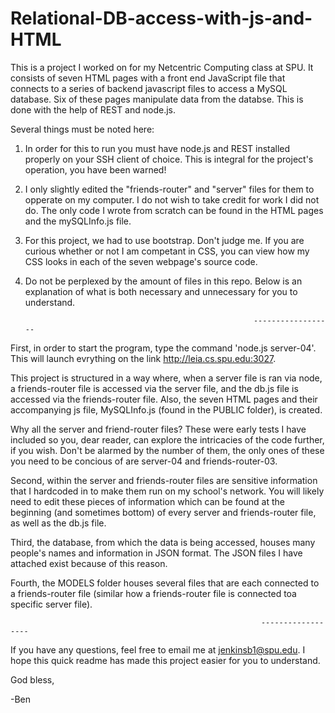 # Relational-DB-access-with-js-and-HTML
This is a project I worked on for my Netcentric Computing class at SPU. It consists of seven HTML pages with a front end JavaScript file that connects to a series of backend javascript files to access a MySQL database. Six of these pages manipulate data from the databse. This is done with the help of REST and node.js.

Several things must be noted here:

  1. In order for this to run you must have node.js and REST installed properly on your SSH client of choice. This is integral for the project's operation, you have been warned!

  2. I only slightly edited the "friends-router" and "server" files for them to opperate on my computer. I do not wish to take credit for work I did not do. The only code I wrote from scratch can be found in the HTML pages and the mySQLInfo.js file.
  
  3. For this project, we had to use bootstrap. Don't judge me. If you are curious whether or not I am competant in CSS, you can view how my CSS looks in each of the seven webpage's source code.

  4. Do not be perplexed by the amount of files in this repo. Below is an explanation of what is both necessary and unnecessary for you to understand. 

                                                            ------------------

   First, in order to start the program, type the command 'node.js server-04'. This will launch evrything on the link http://leia.cs.spu.edu:3027. 
   
This project is structured in a way where, when a server file is ran via node, a friends-router file is accessed via the server file, and the db.js file is accessed via the friends-router file. Also, the seven HTML pages and their accompanying js file, MySQLInfo.js (found in the PUBLIC folder), is created. 

Why all the server and friend-router files? These were early tests I have included so you, dear reader, can explore the intricacies of the code further, if you wish. Don't be alarmed by the number of them, the only ones of these you need to be concious of are server-04 and friends-router-03. 
  
  Second, within the server and friends-router files are sensitive information that I hardcoded in to make them run on my school's network. You will likely need to edit these pieces of information which can be found at the beginning (and sometimes bottom) of every server and friends-router file, as well as the db.js file. 

  Third, the database, from which the data is being accessed, houses many people's names and information in JSON format. The JSON files I have attached exist because of this reason. 
  
  Fourth, the MODELS folder houses several files that are each connected to a friends-router file (similar how a friends-router file is connected toa  specific server file).  
  
                                                            ------------------
                                                            
 If you have any questions, feel free to email me at jenkinsb1@spu.edu. I hope this quick readme has made this project easier for you to understand.
 
 God bless,
 
 -Ben
